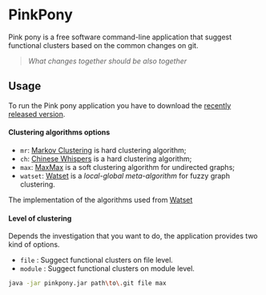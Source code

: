 # PinkPony
Pink pony is a free software command-line application that suggest functional clusters based on the common changes on git.  
> <i> What changes together should be also together </i>

## Usage
To run the Pink pony application you have to download the [recently released version](https://github.com/Pavlmits/PinkPony/releases/latest).

#### Clustering algorithms options
* `mr`: [Markov Clustering] is hard clustering algorithm;
* `ch`: [Chinese Whispers] is a hard clustering algorithm;
* `max`: [MaxMax] is a soft clustering algorithm for undirected graphs;
* `watset`: [Watset] is a *local-global meta-algorithm* for fuzzy graph clustering.

The implementation of the algorithms used from [Watset](https://github.com/nlpub/watset-java)

#### Level of clustering
Depends the investigation that you want to do, the application provides two kind of options.

* `file` : Suggect functional clusters on file level. 
* `module` : Suggect functional clusters on module level.

```bash
java -jar pinkpony.jar path\to\.git file max
```

[Markov Clustering]: https://doi.org/10.1137/040608635
[Chinese Whispers]: https://dl.acm.org/citation.cfm?id=1654774
[MaxMax]: https://doi.org/10.1007/978-3-642-37247-6_30
[Watset]: https://doi.org/10.1162/COLI_a_00354
